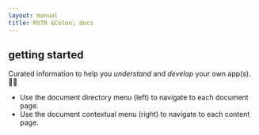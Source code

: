 ```yaml
---
layout: manual
title: RVTR &Colon; docs
---
```


## getting started

Curated information to help you _understand_ and _develop_ your own app(s). 🧑‍💻

- Use the document directory menu (left) to navigate to each document page.
- Use the document contextual menu (right) to navigate to each content page.
